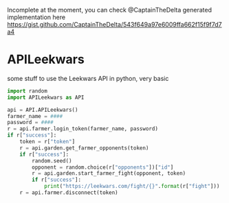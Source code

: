Incomplete at the moment, you can check @CaptainTheDelta generated implementation here https://gist.github.com/CaptainTheDelta/543f649a97e6009ffa662f15f9f7d7a4

# APILeekwars
some stuff to use the Leekwars API in python, very basic

```Python
import random
import APILeekwars as API

api = API.APILeekwars()
farmer_name = ####
password = ####
r = api.farmer.login_token(farmer_name, password)
if r["success"]:
    token = r["token"]
    r = api.garden.get_farmer_opponents(token)
    if r["success"]:
        random.seed()
        opponent = random.choice(r["opponents"])["id"]
        r = api.garden.start_farmer_fight(opponent, token)
        if r["success"]:
            print("https://leekwars.com/fight/{}".format(r["fight"]))
    r = api.farmer.disconnect(token)
```
